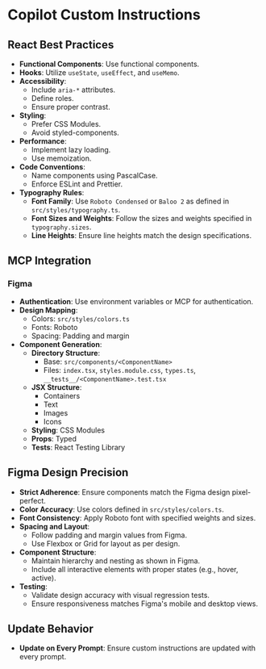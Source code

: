 # Copilot Custom Instructions

## React Best Practices

- **Functional Components**: Use functional components.
- **Hooks**: Utilize `useState`, `useEffect`, and `useMemo`.
- **Accessibility**:
  - Include `aria-*` attributes.
  - Define roles.
  - Ensure proper contrast.
- **Styling**:
  - Prefer CSS Modules.
  - Avoid styled-components.
- **Performance**:
  - Implement lazy loading.
  - Use memoization.
- **Code Conventions**:
  - Name components using PascalCase.
  - Enforce ESLint and Prettier.
- **Typography Rules**:
  - **Font Family**: Use `Roboto Condensed` or `Baloo 2` as defined in `src/styles/typography.ts`.
  - **Font Sizes and Weights**: Follow the sizes and weights specified in `typography.sizes`.
  - **Line Heights**: Ensure line heights match the design specifications.

## MCP Integration

### Figma

- **Authentication**: Use environment variables or MCP for authentication.
- **Design Mapping**:
  - Colors: `src/styles/colors.ts`
  - Fonts: Roboto
  - Spacing: Padding and margin
- **Component Generation**:
  - **Directory Structure**:
    - Base: `src/components/<ComponentName>`
    - Files: `index.tsx`, `styles.module.css`, `types.ts`, `__tests__/<ComponentName>.test.tsx`
  - **JSX Structure**:
    - Containers
    - Text
    - Images
    - Icons
  - **Styling**: CSS Modules
  - **Props**: Typed
  - **Tests**: React Testing Library

## Figma Design Precision

- **Strict Adherence**: Ensure components match the Figma design pixel-perfect.
- **Color Accuracy**: Use colors defined in `src/styles/colors.ts`.
- **Font Consistency**: Apply Roboto font with specified weights and sizes.
- **Spacing and Layout**:
  - Follow padding and margin values from Figma.
  - Use Flexbox or Grid for layout as per design.
- **Component Structure**:
  - Maintain hierarchy and nesting as shown in Figma.
  - Include all interactive elements with proper states (e.g., hover, active).
- **Testing**:
  - Validate design accuracy with visual regression tests.
  - Ensure responsiveness matches Figma's mobile and desktop views.

## Update Behavior

- **Update on Every Prompt**: Ensure custom instructions are updated with every prompt.

